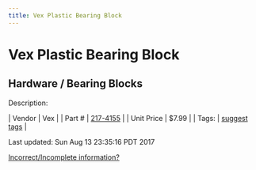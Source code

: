 ```yaml
---
title: Vex Plastic Bearing Block
---
```


# Vex Plastic Bearing Block
## Hardware / Bearing Blocks
Description: 	 

| Vendor | Vex | 
| Part # | [217-4155](http://www.vexrobotics.com/vexpro/all/bearingblocks-g.html) | 
| Unit Price | $7.99 | 
| Tags: | [suggest tags](https://docs.google.com/forms/d/e/1FAIpQLSeWyY8v3RgOty-MyWmh9U0iivNYN_molChYyS-0U-o-kOAv_g/viewform) | 

Last updated: Sun Aug 13 23:35:16 PDT 2017

 [Incorrect/Incomplete information?](https://docs.google.com/forms/d/e/1FAIpQLSeWyY8v3RgOty-MyWmh9U0iivNYN_molChYyS-0U-o-kOAv_g/viewform)